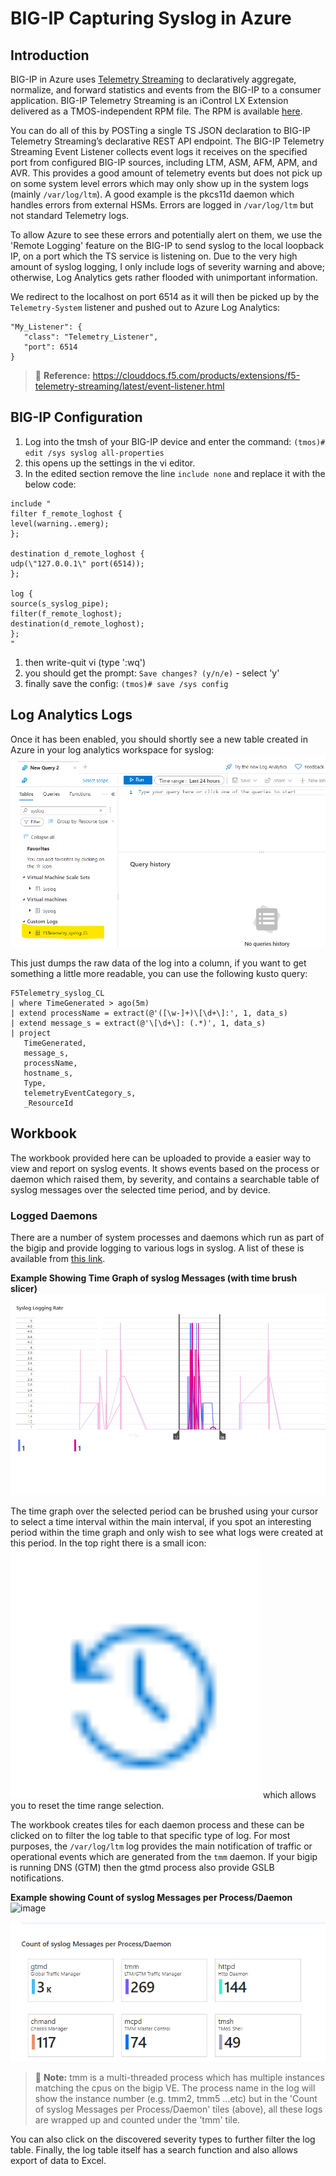 # BIG-IP Capturing Syslog in Azure

## Introduction
BIG-IP in Azure uses [Telemetry Streaming](https://clouddocs.f5.com/products/extensions/f5-telemetry-streaming/latest/) to declaratively aggregate, normalize, and forward statistics and events from the BIG-IP 
to a consumer application. BIG-IP Telemetry Streaming is an iControl LX Extension delivered as a TMOS-independent RPM file. The RPM is available [here](https://github.com/F5Networks/f5-telemetry-streaming/tree/master).

You can do all of this by POSTing a single TS JSON declaration to BIG-IP Telemetry Streaming’s declarative REST API endpoint. The BIG-IP Telemetry Streaming Event Listener collects event logs it receives on the specified
port from configured BIG-IP sources, including LTM, ASM, AFM, APM, and AVR. This provides a good amount of telemetry events but does not pick up on some system level errors which may only show up in the system
logs (mainly `/var/log/ltm`). A good example is the pkcs11d daemon which handles errors from external HSMs. Errors are logged in `/var/log/ltm` but not standard Telemetry logs.

To allow Azure to see these errors and potentially alert on them, we use the 'Remote Logging' feature on the BIG-IP to send syslog to the local loopback IP, on a port which the TS service is listening on.
Due to the very high amount of syslog logging, I only include logs of severity warning and above; otherwise, Log Analytics gets rather flooded with unimportant information.

We redirect to the localhost on port 6514 as it will then be picked up by the `Telemetry-System` listener and pushed out to Azure Log Analytics:
```
"My_Listener": {
   "class": "Telemetry_Listener",
   "port": 6514
}
```
> :memo: **Reference:** https://clouddocs.f5.com/products/extensions/f5-telemetry-streaming/latest/event-listener.html

## BIG-IP Configuration

1. Log into the tmsh of your BIG-IP device and enter the command:
`(tmos)# edit /sys syslog all-properties`
1. this opens up the settings in the vi editor.
1. In the edited section remove the line `include none` and replace it with the below code:
```
include "
filter f_remote_loghost {
level(warning..emerg);
};

destination d_remote_loghost {
udp(\"127.0.0.1\" port(6514));
};

log {
source(s_syslog_pipe);
filter(f_remote_loghost);
destination(d_remote_loghost);
};
"
```
1. then write-quit vi (type ':wq')
1. you should get the prompt: `Save changes? (y/n/e)` - select 'y'
1. finally save the config: `(tmos)# save /sys config`

## Log Analytics Logs
Once it has been enabled, you should shortly see a new table created in Azure in your log analytics workspace for syslog:
![syslog_customlog](/images/syslog_customlog.png)

This just dumps the raw data of the log into a column, if you want to get something a little more readable, you can use the following kusto query:
``` kusto
F5Telemetry_syslog_CL 
| where TimeGenerated > ago(5m)
| extend processName = extract(@'([\w-]+)\[\d+\]:', 1, data_s)
| extend message_s = extract(@'\[\d+\]: (.*)', 1, data_s)
| project
   TimeGenerated,
   message_s,
   processName,
   hostname_s,
   Type,
   telemetryEventCategory_s,
   _ResourceId
```

## Workbook
The workbook provided here can be uploaded to provide a easier way to view and report on syslog events. It shows events based on the process or daemon which raised them, by severity,
and contains a searchable table of syslog messages over the selected time period, and by device.

### Logged Daemons
There are a number of system processes and daemons which run as part of the bigip and provide logging to various logs in syslog. A list of these is available from [this link](https://my.f5.com/manage/s/article/K67197865).

**Example Showing Time Graph of syslog Messages (with time brush slicer)**
![syslog_timegraph](/images/syslog_timegraph.png)

The time graph over the selected period can be brushed using your cursor to select a time interval within the main interval, if you spot an interesting period within the time graph and only wish to see what logs were created at this period. In the top right there is a small icon: <img src="/images/syslog_graph_reset_icon.png" width="400" /> which allows you to reset the time range selection.

The workbook creates tiles for each daemon process and these can be clicked on to filter the log table to that specific type of log. For most purposes, the `/var/log/ltm` log provides the main notification of traffic or operational events which are generated from the `tmm` daemon. If your bigip is running DNS (GTM) then the gtmd process also provide GSLB notifications.  

**Example showing Count of syslog Messages per Process/Daemon**
![image](https://github.com/thepowercoders/f5-bigip/assets/32461620/6078c057-33b4-47d2-8c06-49fe1eb783cc)

![syslog_count_per_msg](/images/syslog_count_per_msg.png)

>📝 **Note:** tmm is a multi-threaded process which has multiple instances matching the cpus on the bigip VE. The process name in the log will show the instance number (e.g. tmm2, tmm5 ...etc) but in the 'Count of syslog Messages per Process/Daemon' tiles (above), all these logs are wrapped up and counted under the 'tmm' tile.

You can also click on the discovered severity types to further filter the log table. Finally, the log table itself has a search function and also allows export of data to Excel.
